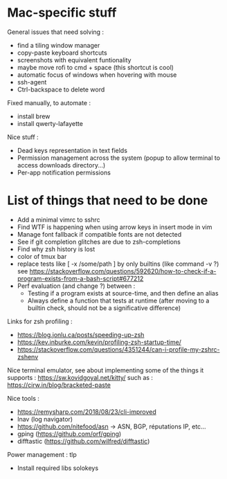 # Mac-specific stuff

General issues that need solving :
* find a tiling window manager
* copy-paste keyboard shortcuts
* screenshots with equivalent funtionality
* maybe move rofi to cmd + space (this shortcut is cool)
* automatic focus of windows when hovering with mouse
* ssh-agent
* Ctrl-backspace to delete word

Fixed manually, to automate :
* install brew
* install qwerty-lafayette


Nice stuff :
* Dead keys representation in text fields
* Permission management across the system (popup to allow terminal to access downloads directory...)
* Per-app notification permissions






# List of things that need to be done

* Add a minimal vimrc to sshrc
* Find WTF is happening when using arrow keys in insert mode in vim
* Manage font fallback if compatible fonts are not detected
* See if git completion glitches are due to zsh-completions
* Find why zsh history is lost
* color of tmux bar
* replace tests like [ -x /some/path ] by only builtins (like command -v ?) see https://stackoverflow.com/questions/592620/how-to-check-if-a-program-exists-from-a-bash-script#677212
* Perf evaluation (and change ?) between :
  * Testing if a program exists at source-time, and then define an alias
  * Always define a function that tests at runtime
  (after moving to a builtin check, should not be a significative difference)


Links for zsh profiling :
* https://blog.jonlu.ca/posts/speeding-up-zsh
* https://kev.inburke.com/kevin/profiling-zsh-startup-time/
* https://stackoverflow.com/questions/4351244/can-i-profile-my-zshrc-zshenv

Nice terminal emulator, see about implementing some of the things it supports : https://sw.kovidgoyal.net/kitty/
such as : https://cirw.in/blog/bracketed-paste

Nice tools :
  * https://remysharp.com/2018/08/23/cli-improved
  * lnav (log navigator)
  * https://github.com/nitefood/asn -> ASN, BGP, réputations IP, etc…
  * gping (https://github.com/orf/gping)
  * difftastic (https://github.com/wilfred/difftastic)


Power management : tlp

* Install required libs solokeys
